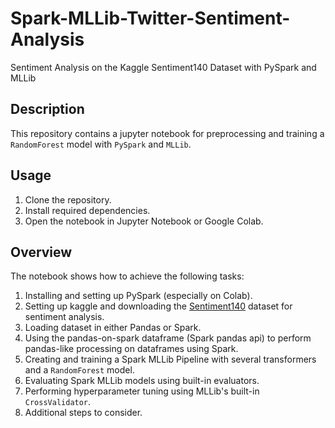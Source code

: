 # Spark-MLLib-Twitter-Sentiment-Analysis
Sentiment Analysis on the Kaggle Sentiment140 Dataset with PySpark and MLLib


## Description
This repository contains a jupyter notebook for preprocessing and training a `RandomForest` model with `PySpark` and `MLLib`.

## Usage
1. Clone the repository.
2. Install required dependencies.
3. Open the notebook in Jupyter Notebook or Google Colab.

## Overview
The notebook shows how to achieve the following tasks:
1. Installing and setting up PySpark (especially on Colab).
2. Setting up kaggle and downloading the [Sentiment140](https://www.kaggle.com/datasets/kazanova/sentiment140) dataset for sentiment analysis.
3. Loading dataset in either Pandas or Spark.
4. Using the pandas-on-spark dataframe (Spark pandas api) to perform pandas-like processing on dataframes using Spark.
5. Creating and training a Spark MLLib Pipeline with several transformers and a `RandomForest` model.
6. Evaluating Spark MLLib models using built-in evaluators.
7. Performing hyperparameter tuning using MLLib's built-in `CrossValidator`.
8. Additional steps to consider.
